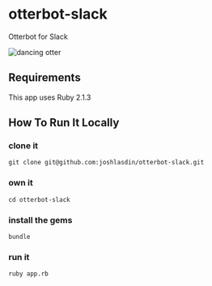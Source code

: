 # otterbot-slack
Otterbot for Slack

![dancing otter](http://i.imgur.com/NaMiw.gif)

## Requirements

This app uses Ruby 2.1.3

## How To Run It Locally

### clone it
```git clone git@github.com:joshlasdin/otterbot-slack.git```

### own it
``` cd otterbot-slack ```

### install the gems
``` bundle ```

### run it
``` ruby app.rb ```
